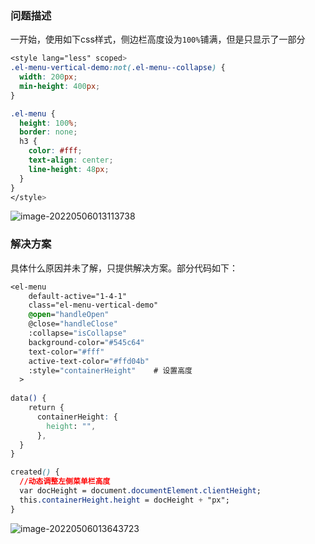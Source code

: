 ### 问题描述

一开始，使用如下css样式，侧边栏高度设为```100%```铺满，但是只显示了一部分

```css
<style lang="less" scoped>
.el-menu-vertical-demo:not(.el-menu--collapse) {
  width: 200px;
  min-height: 400px;
}

.el-menu {
  height: 100%;
  border: none;
  h3 {
    color: #fff;
    text-align: center;
    line-height: 48px;
  }
}
</style>
```

![image-20220506013113738](https://pic.imgdb.cn/item/627409e20947543129ef20f5.png)

### 解决方案

具体什么原因并未了解，只提供解决方案。部分代码如下：

```css
<el-menu
    default-active="1-4-1"
    class="el-menu-vertical-demo"
    @open="handleOpen"
    @close="handleClose"
    :collapse="isCollapse"
    background-color="#545c64"
    text-color="#fff"
    active-text-color="#ffd04b"
    :style="containerHeight"	# 设置高度
  >
      
data() {
    return {
      containerHeight: {
        height: "",		
      },
  }
}

created() {
  //动态调整左侧菜单栏高度
  var docHeight = document.documentElement.clientHeight;
  this.containerHeight.height = docHeight + "px";
}
```

![image-20220506013643723](https://pic.imgdb.cn/item/62740b2c0947543129f157b9.png)